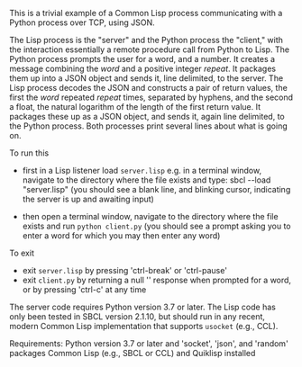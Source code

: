 This is a trivial example of a Common Lisp process communicating with a Python process over TCP, using JSON.

The Lisp process is the "server" and the Python process the "client," with the interaction essentially
a remote procedure call from Python to Lisp. The Python process prompts the user for a word, and a number.
It creates a message combining the _word_ and a positive integer _repeat_. It packages them up into a JSON
object and sends it, line delimited, to the server. The Lisp process decodes the JSON and constructs
a pair of return values, the first the *word* repeated *repeat* times, separated by hyphens, and the
second a float, the natural logarithm of the length of the first return value. It packages these up
as a JSON object, and sends it, again line delimited, to the Python process. Both processes print several
lines about what is going on.

To run this
- first in a Lisp listener load `server.lisp`
    e.g. in a terminal window, navigate to the directory where the file exists and type:
        sbcl --load "server.lisp"
    (you should see a blank line, and blinking cursor, indicating the server is up and awaiting input)

- then open a terminal window, navigate to the directory where the file exists and run `python client.py`
    (you should see a prompt asking you to enter a word for which you may then enter any word)

To exit
- exit `server.lisp` by pressing 'ctrl-break' or 'ctrl-pause'
- exit `client.py` by returning a null '' response when prompted for a word, or by pressing 'ctrl-c' at any time


The server code requires Python version 3.7 or later. The Lisp code has only been tested in SBCL version 2.1.10, 
but should run in any recent, modern Common Lisp implementation that supports `usocket` (e.g., CCL).

Requirements:
Python version 3.7 or later and 'socket', 'json', and 'random' packages
Common Lisp (e.g., SBCL or CCL) and Quiklisp installed
